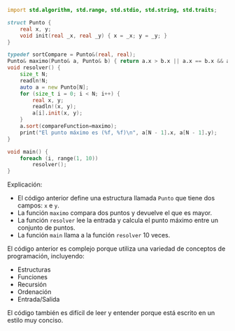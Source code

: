 ```d
import std.algorithm, std.range, std.stdio, std.string, std.traits;

struct Punto {
    real x, y;
    void init(real _x, real _y) { x = _x; y = _y; }
}

typedef sortCompare = Punto&(real, real);
Punto& maximo(Punto& a, Punto& b) { return a.x > b.x || a.x == b.x && a.y > b.y ? a : b; }
void resolver() {
    size_t N;
    readln!N;
    auto a = new Punto[N];
    for (size_t i = 0; i < N; i++) {
        real x, y;
        readln!(x, y);
        a[i].init(x, y);
    }
    a.sort(compareFunction=maximo);
    print("El punto máximo es (%f, %f)\n", a[N - 1].x, a[N - 1].y);
}

void main() {
    foreach (i, range(1, 10))
        resolver();
}
```

Explicación:

* El código anterior define una estructura llamada `Punto` que tiene dos campos: `x` e `y`.
* La función `maximo` compara dos puntos y devuelve el que es mayor.
* La función `resolver` lee la entrada y calcula el punto máximo entre un conjunto de puntos.
* La función `main` llama a la función `resolver` 10 veces.

El código anterior es complejo porque utiliza una variedad de conceptos de programación, incluyendo:

* Estructuras
* Funciones
* Recursión
* Ordenación
* Entrada/Salida

El código también es difícil de leer y entender porque está escrito en un estilo muy conciso.